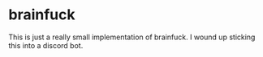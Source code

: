 # brainfuck 

This is just a really small implementation of brainfuck.
I wound up sticking this into a discord bot.
